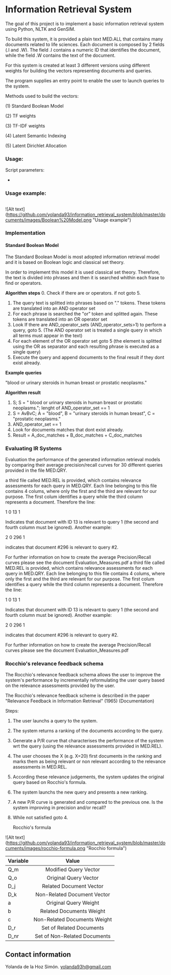 # Information Retrieval System 
   
The goal of this project is to implement a basic information retrieval system using Python, NLTK and GenSIM. 

To build this system, it is provided a plain text MED.ALL that contains many documents related to life sciences. Each document is composed by 2 fields (.I and .W). The field .I contains a numeric ID that identifies the document, while the field .W contains the text of the document.

For this system is created at least 3 different versions using different weights for building the vectors representing documents and queries.

The program supplies an entry point to enable the user to launch queries to the system.


Methods used to build the vectors:

(1) Standard Boolean Model

(2) TF weights

(3) TF-IDF weights

(4) Latent Semantic Indexing

(5) Latent Dirichlet Allocation


### Usage:

Script parameters:

* 


  
### Usage example:
```

```

![Alt text] (https://github.com/yolanda93/information_retrieval_system/blob/master/documents/images/Boolean%20Model.png "Usage example")

### Implementation

#### Standard Boolean Model
The Standard Boolean Model is most adopted information retrieval model and it is based on Boolean logic and classical set theory.

In order to implement this model it is used classical set theory. Therefore, the text is divided into phrases and then it is searched whithin each frase to find or operators.

**Algorithm steps**
  0. Check if there are or operators. if not goto 5.
  1. The query text is splitted into phrases based on "." tokens. These tokens are translated into an AND operator set
  2. For each phrase is searched the "or" token and splitted again. These tokens are translated into an OR operator set
  3. Look If there are AND_operator_sets (AND_operator_sets>1) to perform a query, goto 5. (The AND operator set is treated a single query in which all terms must appear in the text)
  4. For each element of the OR operator set goto 5 (the element is splitted using the OR as separator and each resulting phrase is executed as a single query)
  5. Execute the query and append documents to the final result if they dont exist already.
  

**Example queries**

   "blood or urinary steroids in human breast or prostatic neoplasms."
   
**Algorithm result**

 1. S; S =  " blood or urinary steroids in human breast or prostatic neoplasms."; lenght of AND_operator_set == 1
 2. S = AvBvC; A = "blood", B = "urinary steroids in human breast", C = "prostatic neoplasms."
 3.  AND_operator_set == 1
 4. Look for documents matches that dont exist already.
 5. Result = A_doc_matches + B_doc_matches  + C_doc_matches 


### Evaluating IR Systems

Evaluation the performance of the generated information retrieval models by comparing their average precision/recall curves for 30 different queries provided in the file MED.QRY. 

a third file called MED.REL is provided, which contains relevance assessments for each query in MED.QRY. Each line belonging to this file contains 4 colums, where only the first and the third are relevant for our purpose. The first colum identifies a query while the third column represents a document. Therefore the line:

1  0  13  1

Indicates that document with ID 13 is relevant to query 1 (the second and fourth column must be ignored). Another example:

2  0  296  1

indicates that document #296 is relevant to query #2.

For further information on how to create the average Precision/Recall curves please see the document Evaluation_Measures.pdf a third file called MED.REL is provided, which contains relevance assessments for each query in MED.QRY. Each line belonging to this file contains 4 colums, where only the first and the third are relevant for our purpose. The first colum identifies a query while the third column represents a document. Therefore the line:

1  0  13  1

Indicates that document with ID 13 is relevant to query 1 (the second and fourth column must be ignored). Another example:

2  0  296  1

indicates that document #296 is relevant to query #2.

For further information on how to create the average Precision/Recall curves please see the document Evaluation_Measures.pdf 

### Rocchio's relevance feedback schema

 The Rocchio's relevance feedback schema allows the user to improve the system's performance by incrementally reformulating the user query based on the relevance assessments provided by the user.
 
 The Rocchio's relevance feedback scheme is described in the paper "Relevance Feedback in Information Retrieval" (1965) (Documentation)
 
 Steps:
 
 1) The user launchs a query to the system.

2) The system returns a ranking of the documents according to the query.

3) Generate a P/R curve that characterises the performance of the system wrt the query (using the relevance assessments provided in MED.REL).

4) The user chooses the X (e.g. X=20) first documents in the ranking and marks them as being relevant or non relevant according to the relevance assessments in MED.REL.

5) According these relevance judgements, the system updates the original query based on Rocchio's formula.

6) The system launchs the new query and presents a new ranking.

7) A new P/R curve is generated and compared to the previous one. Is the system improving in precision and/or recall?

8) While not satisfied goto 4.

     Rocchio's formula

![Alt text] (https://github.com/yolanda93/information_retrieval_system/blob/master/documents/images/rocchio-formula.png "Rocchio formula")


|Variable|	Value                  |
|--------|:---------------------------:|
| Q_m    |Modified Query Vector        |
| Q_o    |Original Query Vector        |
| D_j    |Related Document Vector      |
| D_k    |Non-Related Document Vector  |
| a      |Original Query Weight        |
| b      |Related Documents Weight     |
| c      |Non-Related Documents Weight |
| D_r    |Set of Related Documents     |
| D_nr   |Set of Non-Related Documents |

## Contact information
		
Yolanda de la Hoz Simón. yolanda93h@gmail.com
